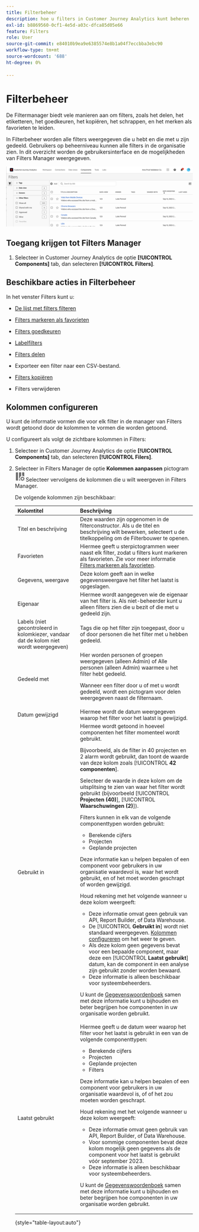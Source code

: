 ```yaml
---
title: Filterbeheer
description: hoe u filters in Customer Journey Analytics kunt beheren
exl-id: b8869560-0cf1-4e5d-a03c-dfca85d05e66
feature: Filters
role: User
source-git-commit: e84010b9ea9e6385574e8b1a04f7eccbba3ebc90
workflow-type: tm+mt
source-wordcount: '688'
ht-degree: 0%

---
```


# Filterbeheer

De Filtermanager biedt vele manieren aan om filters, zoals het delen, het etiketteren, het goedkeuren, het kopiëren, het schrappen, en het merken als favorieten te leiden.

In Filterbeheer worden alle filters weergegeven die u hebt en die met u zijn gedeeld. Gebruikers op beheerniveau kunnen alle filters in de organisatie zien. In dit overzicht worden de gebruikersinterface en de mogelijkheden van Filters Manager weergegeven.

![](assets/filter-manager-ui.png)

## Toegang krijgen tot Filters Manager

1. Selecteer in Customer Journey Analytics de optie **[!UICONTROL Components]** tab, dan selecteren **[!UICONTROL Filters]**.

## Beschikbare acties in Filterbeheer

In het venster Filters kunt u:

* [De lijst met filters filteren](/help/components/filters/filters-filter.md)

* [Filters markeren als favorieten](/help/components/filters/filters-favorite.md)

* [Filters goedkeuren](/help/components/filters/filters-approve.md)

* [Labelfilters](/help/components/filters/filters-tag.md)

* [Filters delen](/help/components/filters/filters-share.md)

* Exporteer een filter naar een CSV-bestand.

* [Filters kopiëren](/help/components/filters/filters-copy.md)

* Filters verwijderen

## Kolommen configureren

U kunt de informatie vormen die voor elk filter in de manager van Filters wordt getoond door de kolommen te vormen die worden getoond.

U configureert als volgt de zichtbare kolommen in Filters:

1. Selecteer in Customer Journey Analytics de optie **[!UICONTROL Components]** tab, dan selecteren **[!UICONTROL Filers]**.

1. Selecteer in Filters Manager de optie **Kolommen aanpassen** pictogram ![Het pictogram Kolommen aanpassen](assets/customize-columns-icon.png)Selecteer vervolgens de kolommen die u wilt weergeven in Filters Manager.

   De volgende kolommen zijn beschikbaar:

   | Kolomtitel | Beschrijving |
   |---|---|
   | Titel en beschrijving | Deze waarden zijn opgenomen in de filterconstructor. Als u de titel en beschrijving wilt bewerken, selecteert u de titelkoppeling om de Filterbouwer te openen. |
   | Favorieten | Hiermee geeft u sterpictogrammen weer naast elk filter, zodat u filters kunt markeren als favorieten. Zie voor meer informatie [Filters markeren als favorieten](/help/components/filters/filters-favorite.md). |
   | Gegevens, weergave | Deze kolom geeft aan in welke gegevensweergave het filter het laatst is opgeslagen. |
   | Eigenaar | Hiermee wordt aangegeven wie de eigenaar van het filter is. Als niet-beheerder kunt u alleen filters zien die u bezit of die met u gedeeld zijn. |
   | Labels (niet gecontroleerd in kolomkiezer, vandaar dat de kolom niet wordt weergegeven) | Tags die op het filter zijn toegepast, door u of door personen die het filter met u hebben gedeeld. |
   | Gedeeld met | Hier worden personen of groepen weergegeven (alleen Admin) of Alle personen (alleen Admin) waarmee u het filter hebt gedeeld. <p>Wanneer een filter door u of met u wordt gedeeld, wordt een pictogram voor delen weergegeven naast de filternaam.</p> |
   | Datum gewijzigd | Hiermee wordt de datum weergegeven waarop het filter voor het laatst is gewijzigd. |
   | Gebruikt in | Hiermee wordt getoond in hoeveel componenten het filter momenteel wordt gebruikt. <p>Bijvoorbeeld, als de filter in 40 projecten en 2 alarm wordt gebruikt, dan toont de waarde van deze kolom zoals [!UICONTROL **42 componenten**].</p> <p>Selecteer de waarde in deze kolom om de uitsplitsing te zien van waar het filter wordt gebruikt (bijvoorbeeld [!UICONTROL **Projecten (40)**], [!UICONTROL **Waarschuwingen (2)**]).</p><p>Filters kunnen in elk van de volgende componenttypen worden gebruikt:</p> <ul><li>Berekende cijfers</li><li>Projecten</li><li>Geplande projecten</li></ul><p>Deze informatie kan u helpen bepalen of een component voor gebruikers in uw organisatie waardevol is, waar het wordt gebruikt, en of het moet worden geschrapt of worden gewijzigd.</p><p>Houd rekening met het volgende wanneer u deze kolom weergeeft:</p><ul><li>Deze informatie omvat geen gebruik van API, Report Builder, of Data Warehouse.</li><li>De [!UICONTROL **Gebruikt in**] wordt niet standaard weergegeven. [Kolommen configureren](#configure-columns) om het weer te geven.</li><li>Als deze kolom geen gegevens bevat voor een bepaalde component, maar deze een [!UICONTROL **Laatst gebruikt**] datum, kan de component in een analyse zijn gebruikt zonder worden bewaard.</li><li>Deze informatie is alleen beschikbaar voor systeembeheerders.</li></ul><p>U kunt de [Gegevenswoordenboek](/help/components/data-dictionary/data-dictionary-overview.md) samen met deze informatie kunt u bijhouden en beter begrijpen hoe componenten in uw organisatie worden gebruikt.</p> |
   | Laatst gebruikt | Hiermee geeft u de datum weer waarop het filter voor het laatst is gebruikt in een van de volgende componenttypen: <ul><li>Berekende cijfers</li><li>Projecten</li><li>Geplande projecten</li><li>Filters</li></ul> <p>Deze informatie kan u helpen bepalen of een component voor gebruikers in uw organisatie waardevol is, of of het zou moeten worden geschrapt.</p><p>Houd rekening met het volgende wanneer u deze kolom weergeeft:</p><ul><li>Deze informatie omvat geen gebruik van API, Report Builder, of Data Warehouse.</li><li>Voor sommige componenten bevat deze kolom mogelijk geen gegevens als de component voor het laatst is gebruikt vóór september 2023.</li><li>Deze informatie is alleen beschikbaar voor systeembeheerders.</li></ul><p>U kunt de [Gegevenswoordenboek](/help/components/data-dictionary/data-dictionary-overview.md) samen met deze informatie kunt u bijhouden en beter begrijpen hoe componenten in uw organisatie worden gebruikt. |

   {style="table-layout:auto"}
